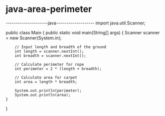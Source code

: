 # java-area-perimeter
---------------------java-------------------
import java.util.Scanner;

public class Main {
    public static void main(String[] args) {
        Scanner scanner = new Scanner(System.in);

        // Input length and breadth of the ground
        int length = scanner.nextInt();
        int breadth = scanner.nextInt();

        // Calculate perimeter for rope
        int perimeter = 2 * (length + breadth);

        // Calculate area for carpet
        int area = length * breadth;

        System.out.println(perimeter);
        System.out.println(area);
    }
}
